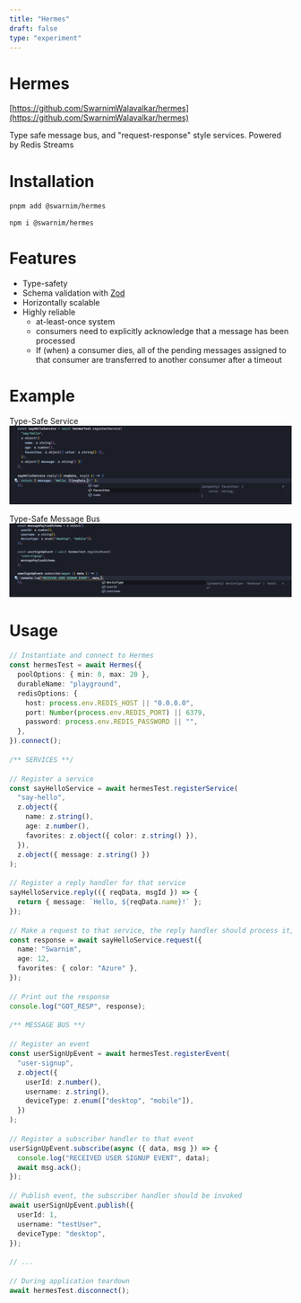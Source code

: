 ```yaml
---
title: "Hermes"
draft: false
type: "experiment"
---
```


# Hermes

[https://github.com/SwarnimWalavalkar/hermes](https://github.com/SwarnimWalavalkar/hermes)

Type safe message bus, and "request-response" style services. Powered by Redis Streams

# Installation

```
pnpm add @swarnim/hermes
```

```
npm i @swarnim/hermes
```

# Features

- Type-safety
- Schema validation with [Zod](https://github.com/colinhacks/zod)
- Horizontally scalable
- Highly reliable
  - at-least-once system
  - consumers need to explicitly acknowledge that a message has been processed
  - If (when) a consumer dies, all of the pending messages assigned to that consumer are transferred to another consumer after a timeout

# Example

Type-Safe Service
![Type Safe Service Example](https://github.com/SwarnimWalavalkar/hermes/blob/main/static/type-safe-service-exmaple.png?raw=true)

Type-Safe Message Bus
![Type-Safe Message Bus](https://github.com/SwarnimWalavalkar/hermes/blob/main/static/type-safe-messaege-bus-exmaple.png?raw=true)

# Usage

```ts
// Instantiate and connect to Hermes
const hermesTest = await Hermes({
  poolOptions: { min: 0, max: 20 },
  durableName: "playground",
  redisOptions: {
    host: process.env.REDIS_HOST || "0.0.0.0",
    port: Number(process.env.REDIS_PORT) || 6379,
    password: process.env.REDIS_PASSWORD || "",
  },
}).connect();

/** SERVICES **/

// Register a service
const sayHelloService = await hermesTest.registerService(
  "say-hello",
  z.object({
    name: z.string(),
    age: z.number(),
    favorites: z.object({ color: z.string() }),
  }),
  z.object({ message: z.string() })
);

// Register a reply handler for that service
sayHelloService.reply(({ reqData, msgId }) => {
  return { message: `Hello, ${reqData.name}!` };
});

// Make a request to that service, the reply handler should process it, and return a response
const response = await sayHelloService.request({
  name: "Swarnim",
  age: 12,
  favorites: { color: "Azure" },
});

// Print out the response
console.log("GOT_RESP", response);

/** MESSAGE BUS **/

// Register an event
const userSignUpEvent = await hermesTest.registerEvent(
  "user-signup",
  z.object({
    userId: z.number(),
    username: z.string(),
    deviceType: z.enum(["desktop", "mobile"]),
  })
);

// Register a subscriber handler to that event
userSignUpEvent.subscribe(async ({ data, msg }) => {
  console.log("RECEIVED USER SIGNUP EVENT", data);
  await msg.ack();
});

// Publish event, the subscriber handler should be invoked
await userSignUpEvent.publish({
  userId: 1,
  username: "testUser",
  deviceType: "desktop",
});

// ...

// During application teardown
await hermesTest.disconnect();
```
